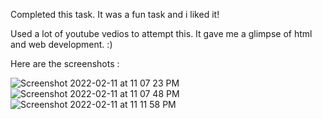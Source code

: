 Completed this task.
It was a fun task and i liked it!

Used a lot of youtube vedios to attempt this.
It gave me a glimpse of html and web development. :)

Here are the screenshots :

![Screenshot 2022-02-11 at 11 07 23 PM](https://user-images.githubusercontent.com/92500255/153654857-d4547620-2101-46d0-b6e5-f6d2760b2aa4.png)
![Screenshot 2022-02-11 at 11 07 48 PM](https://user-images.githubusercontent.com/92500255/153654880-9f4d0178-4805-436f-bcd6-372f5926643c.png)
![Screenshot 2022-02-11 at 11 11 58 PM](https://user-images.githubusercontent.com/92500255/153654883-362e57de-47fe-4b4e-91bb-3033ee9bbbbf.png)
